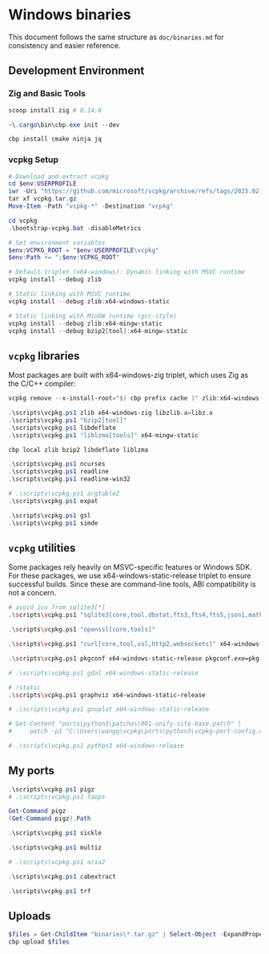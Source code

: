 # Windows binaries

This document follows the same structure as `doc/binaries.md` for consistency and easier reference.

## Development Environment

### Zig and Basic Tools

```powershell
scoop install zig # 0.14.0

~\.cargo\bin\cbp.exe init --dev

cbp install cmake ninja jq

```

### vcpkg Setup

```powershell
# Download and extract vcpkg
cd $env:USERPROFILE
iwr -Uri "https://github.com/microsoft/vcpkg/archive/refs/tags/2025.02.14.tar.gz" -OutFile "vcpkg.tar.gz"
tar xf vcpkg.tar.gz
Move-Item -Path "vcpkg-*" -Destination "vcpkg"

cd vcpkg
.\bootstrap-vcpkg.bat -disableMetrics

# Set environment variables
$env:VCPKG_ROOT = "$env:USERPROFILE\vcpkg"
$env:Path += ";$env:VCPKG_ROOT"

```

```powershell
# Default triplet (x64-windows): Dynamic linking with MSVC runtime
vcpkg install --debug zlib

# Static linking with MSVC runtime
vcpkg install --debug zlib:x64-windows-static

# Static linking with MinGW runtime (gcc-style)
vcpkg install --debug zlib:x64-mingw-static
vcpkg install --debug bzip2[tool]:x64-mingw-static

```

## `vcpkg` libraries

Most packages are built with x64-windows-zig triplet, which uses Zig as the C/C++ compiler:

```powershell
vcpkg remove --x-install-root="$( cbp prefix cache )" zlib:x64-windows-zig

.\scripts\vcpkg.ps1 zlib x64-windows-zig libzlib.a=libz.a
.\scripts\vcpkg.ps1 "bzip2[tool]"
.\scripts\vcpkg.ps1 libdeflate
.\scripts\vcpkg.ps1 "liblzma[tools]" x64-mingw-static

cbp local zlib bzip2 libdeflate liblzma

.\scripts\vcpkg.ps1 ncurses
.\scripts\vcpkg.ps1 readline
.\scripts\vcpkg.ps1 readline-win32

# .\scripts\vcpkg.ps1 argtable2
.\scripts\vcpkg.ps1 expat

.\scripts\vcpkg.ps1 gsl
.\scripts\vcpkg.ps1 simde

```

## `vcpkg` utilities

Some packages rely heavily on MSVC-specific features or Windows SDK. For these packages, we use
x64-windows-static-release triplet to ensure successful builds. Since these are command-line tools,
ABI compatibility is not a concern.

```bash
# avoid icu from sqlite3[*]
.\scripts\vcpkg.ps1 "sqlite3[core,tool,dbstat,fts3,fts4,fts5,json1,math,rtree,soundex,zlib]" x64-windows-static-release

.\scripts\vcpkg.ps1 "openssl[core,tools]"

.\scripts\vcpkg.ps1 "curl[core,tool,ssl,http2,websockets]" x64-windows-static-release

.\scripts\vcpkg.ps1 pkgconf x64-windows-static-release pkgconf.exe=pkg-config.exe

# .\scripts\vcpkg.ps1 gdal x64-windows-static-release

# !static
.\scripts\vcpkg.ps1 graphviz x64-windows-static-release

# .\scripts\vcpkg.ps1 gnuplot x64-windows-static-release

# Get-Content "ports\python3\patches\001-unify-site-base.patch" |
#     patch -p1 "C:\Users\wangq\vcpkg\ports\python3\vcpkg-port-config.cmake"

# .\scripts\vcpkg.ps1 python3 x64-windows-release

```

## My ports

```powershell
.\scripts\vcpkg.ps1 pigz
# .\scripts\vcpkg.ps1 faops

Get-Command pigz
(Get-Command pigz).Path

.\scripts\vcpkg.ps1 sickle

.\scripts\vcpkg.ps1 multiz

# .\scripts\vcpkg.ps1 aria2

.\scripts\vcpkg.ps1 cabextract

.\scripts\vcpkg.ps1 trf

```

## Uploads

```powershell
$files = Get-ChildItem "binaries\*.tar.gz" | Select-Object -ExpandProperty FullName
cbp upload $files

```
